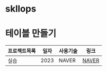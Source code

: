 # skllops
 
# 테이블 만들기

프로젝트목록 | 일자 | 사용기술 | 링크
------------|------|-------|-----|
실습 | 2023 | NAVER | [NAVER](www.naver.com)

